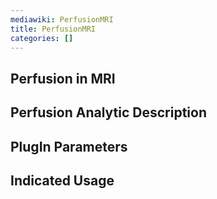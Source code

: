 ```yaml
---
mediawiki: PerfusionMRI
title: PerfusionMRI
categories: []
---
```


## Perfusion in MRI

## Perfusion Analytic Description

## PlugIn Parameters

## Indicated Usage
